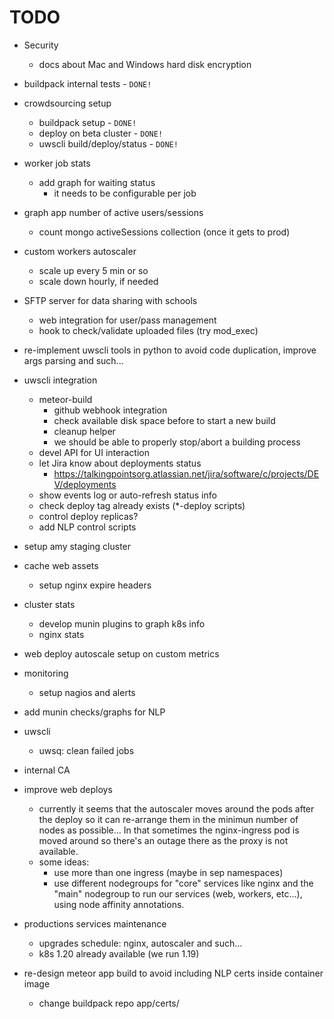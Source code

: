 # TODO

* Security
    * docs about Mac and Windows hard disk encryption

* buildpack internal tests  - `DONE!`

* crowdsourcing setup
    * buildpack setup - `DONE!`
    * deploy on beta cluster - `DONE!`
    * uwscli build/deploy/status - `DONE!`

* worker job stats
    * add graph for waiting status
        * it needs to be configurable per job

* graph app number of active users/sessions
    * count mongo activeSessions collection (once it gets to prod)

* custom workers autoscaler
    * scale up every 5 min or so
    * scale down hourly, if needed

* SFTP server for data sharing with schools
    * web integration for user/pass management
    * hook to check/validate uploaded files (try mod_exec)

* re-implement uwscli tools in python to avoid code duplication, improve args parsing and such...

* uwscli integration
    * meteor-build
        * github webhook integration
        * check available disk space before to start a new build
        * cleanup helper
        * we should be able to properly stop/abort a building process
    * devel API for UI interaction
    * let Jira know about deployments status
        * https://talkingpointsorg.atlassian.net/jira/software/c/projects/DEV/deployments
    * show events log or auto-refresh status info
    * check deploy tag already exists (*-deploy scripts)
    * control deploy replicas?
    * add NLP control scripts

* setup amy staging cluster

* cache web assets
    * setup nginx expire headers

* cluster stats
    * develop munin plugins to graph k8s info
    * nginx stats

* web deploy autoscale setup on custom metrics

* monitoring
    * setup nagios and alerts

* add munin checks/graphs for NLP

* uwscli
    * uwsq: clean failed jobs

* internal CA

* improve web deploys
    * currently it seems that the autoscaler moves around the pods after the deploy so it can re-arrange them in the minimun number of nodes as possible... In that sometimes the nginx-ingress pod is moved around so there's an outage there as the proxy is not available.
    * some ideas:
        * use more than one ingress (maybe in sep namespaces)
        * use different nodegroups for "core" services like nginx and the "main" nodegroup to run our services (web, workers, etc...), using node affinity annotations.

* productions services maintenance
    * upgrades schedule: nginx, autoscaler and such...
    * k8s 1.20 already available (we run 1.19)

* re-design meteor app build to avoid including NLP certs inside container image
    * change buildpack repo app/certs/

